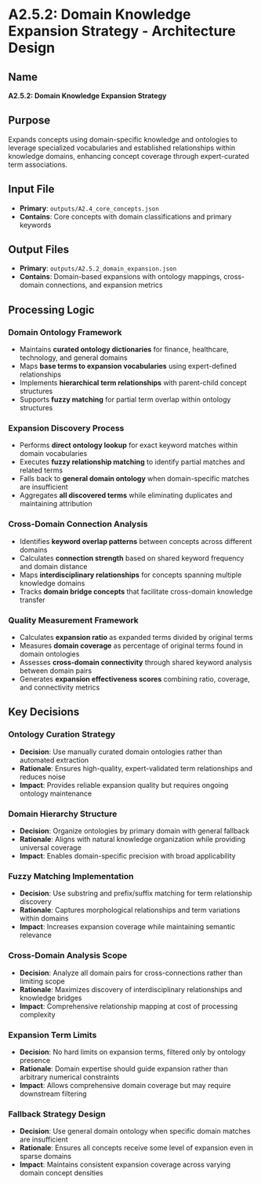 # A2.5.2: Domain Knowledge Expansion Strategy - Architecture Design

## Name
**A2.5.2: Domain Knowledge Expansion Strategy**

## Purpose
Expands concepts using domain-specific knowledge and ontologies to leverage specialized vocabularies and established relationships within knowledge domains, enhancing concept coverage through expert-curated term associations.

## Input File
- **Primary**: `outputs/A2.4_core_concepts.json`
- **Contains**: Core concepts with domain classifications and primary keywords

## Output Files
- **Primary**: `outputs/A2.5.2_domain_expansion.json`
- **Contains**: Domain-based expansions with ontology mappings, cross-domain connections, and expansion metrics

## Processing Logic

### Domain Ontology Framework
- Maintains **curated ontology dictionaries** for finance, healthcare, technology, and general domains
- Maps **base terms to expansion vocabularies** using expert-defined relationships
- Implements **hierarchical term relationships** with parent-child concept structures
- Supports **fuzzy matching** for partial term overlap within ontology structures

### Expansion Discovery Process
- Performs **direct ontology lookup** for exact keyword matches within domain vocabularies
- Executes **fuzzy relationship matching** to identify partial matches and related terms
- Falls back to **general domain ontology** when domain-specific matches are insufficient
- Aggregates **all discovered terms** while eliminating duplicates and maintaining attribution

### Cross-Domain Connection Analysis
- Identifies **keyword overlap patterns** between concepts across different domains
- Calculates **connection strength** based on shared keyword frequency and domain distance
- Maps **interdisciplinary relationships** for concepts spanning multiple knowledge domains
- Tracks **domain bridge concepts** that facilitate cross-domain knowledge transfer

### Quality Measurement Framework
- Calculates **expansion ratio** as expanded terms divided by original terms
- Measures **domain coverage** as percentage of original terms found in domain ontologies
- Assesses **cross-domain connectivity** through shared keyword analysis between domain pairs
- Generates **expansion effectiveness scores** combining ratio, coverage, and connectivity metrics

## Key Decisions

### Ontology Curation Strategy
- **Decision**: Use manually curated domain ontologies rather than automated extraction
- **Rationale**: Ensures high-quality, expert-validated term relationships and reduces noise
- **Impact**: Provides reliable expansion quality but requires ongoing ontology maintenance

### Domain Hierarchy Structure
- **Decision**: Organize ontologies by primary domain with general fallback
- **Rationale**: Aligns with natural knowledge organization while providing universal coverage
- **Impact**: Enables domain-specific precision with broad applicability

### Fuzzy Matching Implementation
- **Decision**: Use substring and prefix/suffix matching for term relationship discovery
- **Rationale**: Captures morphological relationships and term variations within domains
- **Impact**: Increases expansion coverage while maintaining semantic relevance

### Cross-Domain Analysis Scope
- **Decision**: Analyze all domain pairs for cross-connections rather than limiting scope
- **Rationale**: Maximizes discovery of interdisciplinary relationships and knowledge bridges
- **Impact**: Comprehensive relationship mapping at cost of processing complexity

### Expansion Term Limits
- **Decision**: No hard limits on expansion terms, filtered only by ontology presence
- **Rationale**: Domain expertise should guide expansion rather than arbitrary numerical constraints
- **Impact**: Allows comprehensive domain coverage but may require downstream filtering

### Fallback Strategy Design
- **Decision**: Use general domain ontology when specific domain matches are insufficient
- **Rationale**: Ensures all concepts receive some level of expansion even in sparse domains
- **Impact**: Maintains consistent expansion coverage across varying domain concept densities